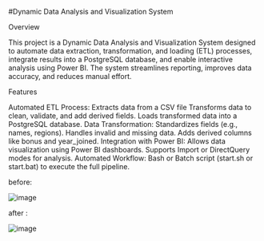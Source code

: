 #Dynamic Data Analysis and Visualization System

Overview

This project is a Dynamic Data Analysis and Visualization System designed to automate data extraction, transformation, and loading (ETL) processes, integrate results into a PostgreSQL database, and enable interactive analysis using Power BI. The system streamlines reporting, improves data accuracy, and reduces manual effort.

Features

Automated ETL Process:
Extracts data from a CSV file
Transforms data to clean, validate, and add derived fields.
Loads transformed data into a PostgreSQL database.
Data Transformation:
Standardizes fields (e.g., names, regions).
Handles invalid and missing data.
Adds derived columns like bonus and year_joined.
Integration with Power BI:
Allows data visualization using Power BI dashboards.
Supports Import or DirectQuery modes for analysis.
Automated Workflow:
Bash or Batch script (start.sh or start.bat) to execute the full pipeline.

before:

![image](https://github.com/user-attachments/assets/07b95a94-7602-46bd-b9ff-359dc44bb0b3)

after :

![image](https://github.com/user-attachments/assets/0993c949-484d-4539-ac97-5ae8683b555f)
